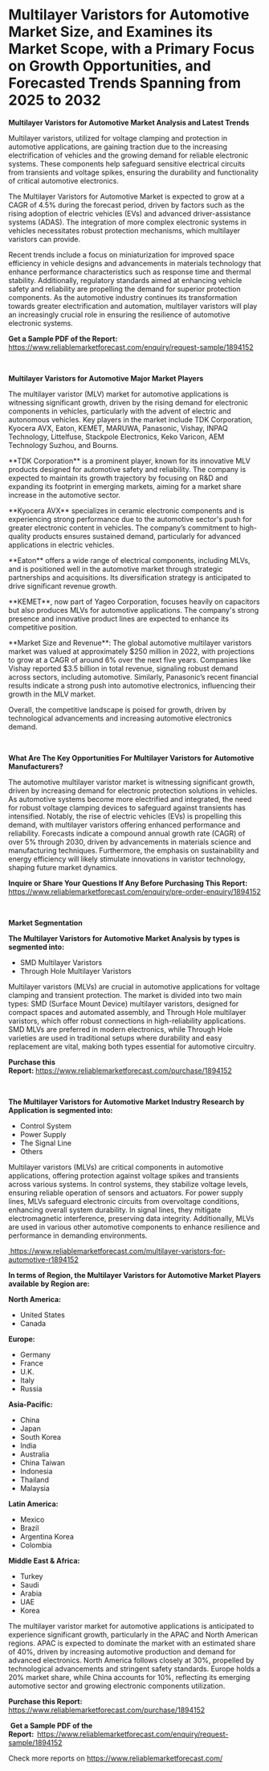 <p><h1>Multilayer Varistors for Automotive Market Size, and Examines its Market Scope, with a Primary Focus on Growth Opportunities, and Forecasted Trends Spanning from 2025 to 2032</h1></p><p><strong>Multilayer Varistors for Automotive Market Analysis and Latest Trends</strong></p>
<p><p>Multilayer varistors, utilized for voltage clamping and protection in automotive applications, are gaining traction due to the increasing electrification of vehicles and the growing demand for reliable electronic systems. These components help safeguard sensitive electrical circuits from transients and voltage spikes, ensuring the durability and functionality of critical automotive electronics.</p><p>The Multilayer Varistors for Automotive Market is expected to grow at a CAGR of 4.5% during the forecast period, driven by factors such as the rising adoption of electric vehicles (EVs) and advanced driver-assistance systems (ADAS). The integration of more complex electronic systems in vehicles necessitates robust protection mechanisms, which multilayer varistors can provide.</p><p>Recent trends include a focus on miniaturization for improved space efficiency in vehicle designs and advancements in materials technology that enhance performance characteristics such as response time and thermal stability. Additionally, regulatory standards aimed at enhancing vehicle safety and reliability are propelling the demand for superior protection components. As the automotive industry continues its transformation towards greater electrification and automation, multilayer varistors will play an increasingly crucial role in ensuring the resilience of automotive electronic systems.</p></p>
<p><strong>Get a Sample PDF of the Report:&nbsp;</strong> <a href="https://www.reliablemarketforecast.com/enquiry/request-sample/1894152?utm_campaign=2332&utm_medium=2&utm_source=Github&utm_content=ia&utm_term=13022025&utm_id=multilayer-varistors-for-automotive">https://www.reliablemarketforecast.com/enquiry/request-sample/1894152</a></p>
<p>&nbsp;</p>
<p><strong>Multilayer Varistors for Automotive Major Market Players</strong></p>
<p><p>The multilayer varistor (MLV) market for automotive applications is witnessing significant growth, driven by the rising demand for electronic components in vehicles, particularly with the advent of electric and autonomous vehicles. Key players in the market include TDK Corporation, Kyocera AVX, Eaton, KEMET, MARUWA, Panasonic, Vishay, INPAQ Technology, Littelfuse, Stackpole Electronics, Keko Varicon, AEM Technology Suzhou, and Bourns.</p><p>**TDK Corporation** is a prominent player, known for its innovative MLV products designed for automotive safety and reliability. The company is expected to maintain its growth trajectory by focusing on R&D and expanding its footprint in emerging markets, aiming for a market share increase in the automotive sector.</p><p>**Kyocera AVX** specializes in ceramic electronic components and is experiencing strong performance due to the automotive sector's push for greater electronic content in vehicles. The company’s commitment to high-quality products ensures sustained demand, particularly for advanced applications in electric vehicles.</p><p>**Eaton** offers a wide range of electrical components, including MLVs, and is positioned well in the automotive market through strategic partnerships and acquisitions. Its diversification strategy is anticipated to drive significant revenue growth.</p><p>**KEMET**, now part of Yageo Corporation, focuses heavily on capacitors but also produces MLVs for automotive applications. The company's strong presence and innovative product lines are expected to enhance its competitive position.</p><p>**Market Size and Revenue**: The global automotive multilayer varistors market was valued at approximately $250 million in 2022, with projections to grow at a CAGR of around 6% over the next five years. Companies like Vishay reported $3.5 billion in total revenue, signaling robust demand across sectors, including automotive. Similarly, Panasonic’s recent financial results indicate a strong push into automotive electronics, influencing their growth in the MLV market. </p><p>Overall, the competitive landscape is poised for growth, driven by technological advancements and increasing automotive electronics demand.</p></p>
<p>&nbsp;</p>
<p><strong>What Are The Key Opportunities For Multilayer Varistors for Automotive Manufacturers?</strong></p>
<p><p>The automotive multilayer varistor market is witnessing significant growth, driven by increasing demand for electronic protection solutions in vehicles. As automotive systems become more electrified and integrated, the need for robust voltage clamping devices to safeguard against transients has intensified. Notably, the rise of electric vehicles (EVs) is propelling this demand, with multilayer varistors offering enhanced performance and reliability. Forecasts indicate a compound annual growth rate (CAGR) of over 5% through 2030, driven by advancements in materials science and manufacturing techniques. Furthermore, the emphasis on sustainability and energy efficiency will likely stimulate innovations in varistor technology, shaping future market dynamics.</p></p>
<p><strong>Inquire or Share Your Questions If Any Before Purchasing This Report:</strong> <a href="https://www.reliablemarketforecast.com/enquiry/pre-order-enquiry/1894152?utm_campaign=2332&utm_medium=2&utm_source=Github&utm_content=ia&utm_term=13022025&utm_id=multilayer-varistors-for-automotive">https://www.reliablemarketforecast.com/enquiry/pre-order-enquiry/1894152</a></p>
<p>&nbsp;</p>
<p><strong>Market Segmentation</strong></p>
<p><strong>The Multilayer Varistors for Automotive Market Analysis by types is segmented into:</strong></p>
<p><ul><li>SMD Multilayer Varistors</li><li>Through Hole Multilayer Varistors</li></ul></p>
<p><p>Multilayer varistors (MLVs) are crucial in automotive applications for voltage clamping and transient protection. The market is divided into two main types: SMD (Surface Mount Device) multilayer varistors, designed for compact spaces and automated assembly, and Through Hole multilayer varistors, which offer robust connections in high-reliability applications. SMD MLVs are preferred in modern electronics, while Through Hole varieties are used in traditional setups where durability and easy replacement are vital, making both types essential for automotive circuitry.</p></p>
<p><strong>Purchase this Report:&nbsp;</strong><a href="https://www.reliablemarketforecast.com/purchase/1894152?utm_campaign=2332&utm_medium=2&utm_source=Github&utm_content=ia&utm_term=13022025&utm_id=multilayer-varistors-for-automotive">https://www.reliablemarketforecast.com/purchase/1894152</a></p>
<p>&nbsp;</p>
<p><strong>The Multilayer Varistors for Automotive Market Industry Research by Application is segmented into:</strong></p>
<p><ul><li>Control System</li><li>Power Supply</li><li>The Signal Line</li><li>Others</li></ul></p>
<p><p>Multilayer varistors (MLVs) are critical components in automotive applications, offering protection against voltage spikes and transients across various systems. In control systems, they stabilize voltage levels, ensuring reliable operation of sensors and actuators. For power supply lines, MLVs safeguard electronic circuits from overvoltage conditions, enhancing overall system durability. In signal lines, they mitigate electromagnetic interference, preserving data integrity. Additionally, MLVs are used in various other automotive components to enhance resilience and performance in demanding environments.</p></p>
<p><a href="https://www.reliablemarketforecast.com/multilayer-varistors-for-automotive-r1894152?utm_campaign=2332&utm_medium=2&utm_source=Github&utm_content=ia&utm_term=13022025&utm_id=multilayer-varistors-for-automotive">&nbsp;https://www.reliablemarketforecast.com/multilayer-varistors-for-automotive-r1894152</a></p>
<p><strong>In terms of Region, the Multilayer Varistors for Automotive Market Players available by Region are:</strong></p>
<p>
    <p> <strong> North America: </strong>
        <ul>
            <li>United States</li>
            <li>Canada</li>
        </ul>
        </p> 
    <p> <strong> Europe: </strong>
        <ul>
            <li>Germany</li>
            <li>France</li>
            <li>U.K.</li>
            <li>Italy</li>
            <li>Russia</li>
        </ul>
        </p> 
    <p> <strong> Asia-Pacific: </strong>
        <ul>
            <li>China</li>
            <li>Japan</li>
            <li>South Korea</li>
            <li>India</li>
            <li>Australia</li>
            <li>China Taiwan</li>
            <li>Indonesia</li>
            <li>Thailand</li>
            <li>Malaysia</li>
        </ul>
        </p> 
    <p> <strong> Latin America: </strong>
        <ul>
            <li>Mexico</li>
            <li>Brazil</li>
            <li>Argentina Korea</li>
            <li>Colombia</li>
        </ul>
        </p> 
    <p> <strong> Middle East & Africa: </strong>
        <ul>
            <li>Turkey</li>
            <li>Saudi</li>
            <li>Arabia</li>
            <li>UAE</li>
            <li>Korea</li>
        </ul>
    </p>
    </p>
<p><p>The multilayer varistor market for automotive applications is anticipated to experience significant growth, particularly in the APAC and North American regions. APAC is expected to dominate the market with an estimated share of 40%, driven by increasing automotive production and demand for advanced electronics. North America follows closely at 30%, propelled by technological advancements and stringent safety standards. Europe holds a 20% market share, while China accounts for 10%, reflecting its emerging automotive sector and growing electronic components utilization.</p></p>
<p><strong>Purchase this Report: </strong><a href="https://www.reliablemarketforecast.com/purchase/1894152?utm_campaign=2332&utm_medium=2&utm_source=Github&utm_content=ia&utm_term=13022025&utm_id=multilayer-varistors-for-automotive">https://www.reliablemarketforecast.com/purchase/1894152</a></p>
<p>&nbsp;<strong>Get a Sample PDF of the Report:&nbsp;&nbsp;</strong><a href="https://www.reliablemarketforecast.com/enquiry/request-sample/1894152?utm_campaign=2332&utm_medium=2&utm_source=Github&utm_content=ia&utm_term=13022025&utm_id=multilayer-varistors-for-automotive">https://www.reliablemarketforecast.com/enquiry/request-sample/1894152</a></p>
<p><strong></strong></p>
<p>Check more reports on <a href="https://www.reliablemarketforecast.com/?utm_campaign=2332&utm_medium=2&utm_source=Github&utm_content=ia&utm_term=13022025&utm_id=multilayer-varistors-for-automotive">https://www.reliablemarketforecast.com/</a></p>